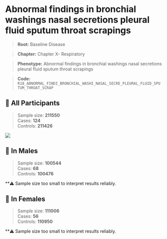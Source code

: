 # Abnormal findings in bronchial washings nasal secretions pleural fluid sputum throat scrapings

> **Root:** Baseline Disease  

> **Chapter:** Chapter X- Respiratory  

> **Phenotype:** Abnormal findings in bronchial washings nasal secretions pleural fluid sputum throat scrapings  

> **Code:** `R18_ABNORMAL_FINDI_BRONCHIAL_WASHI_NASAL_SECRE_PLEURAL_FLUID_SPUTUM_THROAT_SCRAP`

## 🧪 All Participants  
> Sample size: **211550**  
> Cases: **124**  
> Controls: **211426**
<img src="/Disease/Figures/ALL/Incidence/R18_ABNORMAL_FINDI_BRONCHIAL_WASHI_NASAL_SECRE_PLEURAL_FLUID_SPUTUM_THROAT_SCRAP.png"/>
<CsvTable src="/Disease/Data/ALL/Incidence/COX_R18_ABNORMAL_FINDI_BRONCHIAL_WASHI_NASAL_SECRE_PLEURAL_FLUID_SPUTUM_THROAT_SCRAP.csv" label="🔍 View full results" />

## 👨 In Males  
> Sample size: **100544**  
> Cases: **68**  
> Controls: **100476**

**⚠️ Sample size too small to interpret results reliably.


## 👩 In Females  
> Sample size: **111006**  
> Cases: **56**  
> Controls: **110950**

**⚠️ Sample size too small to interpret results reliably.

